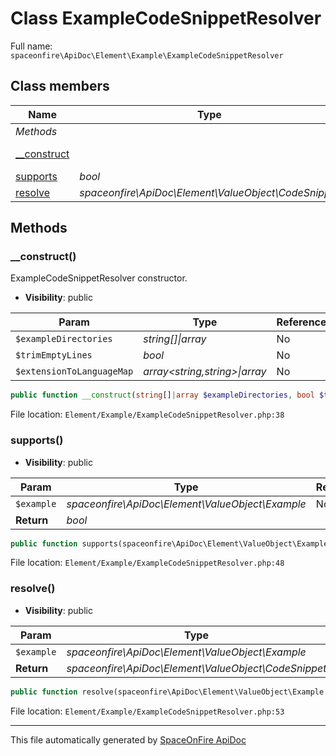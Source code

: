 # Class ExampleCodeSnippetResolver

Full name: `spaceonfire\ApiDoc\Element\Example\ExampleCodeSnippetResolver`

## Class members

| Name                                                                                      | Type                                                 | Summary                                 | Additional                   |
| ----------------------------------------------------------------------------------------- | ---------------------------------------------------- | --------------------------------------- | ---------------------------- |
| _Methods_                                                                                 |                                                      |                                         |                              |
| [\_\_construct](#spaceonfire_apidoc_element_example_examplecodesnippetresolver_construct) |                                                      | ExampleCodeSnippetResolver constructor. | [📢](# "Visibility: public") |
| [supports](#spaceonfire_apidoc_element_example_examplecodesnippetresolver_supports)       | _bool_                                               |                                         | [📢](# "Visibility: public") |
| [resolve](#spaceonfire_apidoc_element_example_examplecodesnippetresolver_resolve)         | _spaceonfire\ApiDoc\Element\ValueObject\CodeSnippet_ |                                         | [📢](# "Visibility: public") |

## Methods

<a name="spaceonfire_apidoc_element_example_examplecodesnippetresolver_construct"></a>

### \_\_construct()

ExampleCodeSnippetResolver constructor.

-   **Visibility**: public

| Param                     | Type                              | Reference | Description |
| ------------------------- | --------------------------------- | --------- | ----------- |
| `$exampleDirectories`     | _string[]&#124;array_             | No        |             |
| `$trimEmptyLines`         | _bool_                            | No        |             |
| `$extensionToLanguageMap` | _array<string,string>&#124;array_ | No        |             |

```php
public function __construct(string[]|array $exampleDirectories, bool $trimEmptyLines = true, array<string,string>|array $extensionToLanguageMap = [])
```

File location: `Element/Example/ExampleCodeSnippetResolver.php:38`

<a name="spaceonfire_apidoc_element_example_examplecodesnippetresolver_supports"></a>

### supports()

-   **Visibility**: public

| Param      | Type                                             | Reference | Description |
| ---------- | ------------------------------------------------ | --------- | ----------- |
| `$example` | _spaceonfire\ApiDoc\Element\ValueObject\Example_ | No        |             |
| **Return** | _bool_                                           |           |             |

```php
public function supports(spaceonfire\ApiDoc\Element\ValueObject\Example $example): bool
```

File location: `Element/Example/ExampleCodeSnippetResolver.php:48`

<a name="spaceonfire_apidoc_element_example_examplecodesnippetresolver_resolve"></a>

### resolve()

-   **Visibility**: public

| Param      | Type                                                 | Reference | Description |
| ---------- | ---------------------------------------------------- | --------- | ----------- |
| `$example` | _spaceonfire\ApiDoc\Element\ValueObject\Example_     | No        |             |
| **Return** | _spaceonfire\ApiDoc\Element\ValueObject\CodeSnippet_ |           |             |

```php
public function resolve(spaceonfire\ApiDoc\Element\ValueObject\Example $example): spaceonfire\ApiDoc\Element\ValueObject\CodeSnippet
```

File location: `Element/Example/ExampleCodeSnippetResolver.php:53`

---

This file automatically generated by [SpaceOnFire ApiDoc](https://github.com/spaceonfire/apidoc)
